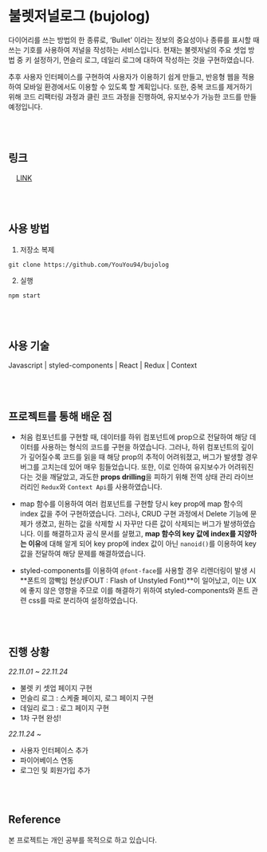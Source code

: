 # 불렛저널로그 (bujolog)

다이어리를 쓰는 방법의 한 종류로, ‘Bullet’ 이라는 정보의 중요성이나 종류를 표시할 때 쓰는 기호를 사용하여 저널을 작성하는 서비스입니다. 현재는 불렛저널의 주요 셋업 방법 중 키 설정하기, 먼슬리 로그, 데일리 로그에 대하여 작성하는 것을 구현하였습니다.

추후 사용자 인터페이스를 구현하여 사용자가 이용하기 쉽게 만들고, 반응형 웹을 적용하여 모바일 환경에서도 이용할 수 있도록 할 계획입니다. 또한, 중복 코드를 제거하기 위해 코드 리팩터링 과정과 클린 코드 과정을 진행하여, 유지보수가 가능한 코드를 만들 예정입니다.

</br>
</br>

## 링크

&nbsp; &nbsp; [LINK](https://youyou94.github.io/bujolog/)

</br>
</br>

## 사용 방법

1. 저장소 복제

```
git clone https://github.com/YouYou94/bujolog
```

2. 실행

```
npm start
```

</br>
</br>

## 사용 기술

Javascript | styled-components | React | Redux | Context

</br>
</br>

## 프로젝트를 통해 배운 점

- 처음 컴포넌트를 구현할 때, 데이터를 하위 컴포넌트에 prop으로 전달하여 해당 데이터를 사용하는 형식의 코드를 구현을 하였습니다. 그러나, 하위 컴포넌트의 깊이가 깊어질수록 코드를 읽을 때 해당 prop의 추적이 어려워졌고, 버그가 발생할 경우 버그를 고치는데 있어 매우 힘들었습니다. 또한, 이로 인하여 유지보수가 어려워진다는 것을 깨달았고, 과도한 **props drilling**을 피하기 위해 전역 상태 관리 라이브러리인 `Redux`와 `Context Api`를 사용하였습니다.

- map 함수를 이용하여 여러 컴포넌트를 구현할 당시 key prop에 map 함수의 index 값을 주어 구현하였습니다. 그러나, CRUD 구현 과정에서 Delete 기능에 문제가 생겼고, 원하는 값을 삭제할 시 자꾸만 다른 값이 삭제되는 버그가 발생하였습니다. 이를 해결하고자 공식 문서를 살폈고, **map 함수의 key 값에 index를 지양하는 이유**에 대해 알게 되어 key prop에 index 값이 아닌 `nanoid()`를 이용하여 key 값을 전달하여 해당 문제를 해결하였습니다.

- styled-components를 이용하여 `@font-face`를 사용할 경우 리렌더링이 발생 시 **폰트의 깜빡임 현상(FOUT : Flash of Unstyled Font)**이 일어났고, 이는 UX에 좋지 않은 영향을 주므로 이를 해결하기 위하여 styled-components와 폰트 관련 css를 따로 분리하여 설정하였습니다.

</br>
</br>

## 진행 상황

_22.11.01 ~ 22.11.24_

- 불렛 키 셋업 페이지 구현
- 먼슬리 로그 : 스케줄 페이지, 로그 페이지 구현
- 데일리 로그 : 로그 페이지 구현
- 1차 구현 완성!

_22.11.24 ~_

- 사용자 인터페이스 추가
- 파이어베이스 연동
- 로그인 및 회원가입 추가

</br>
</br>

## Reference

본 프로젝트는 개인 공부를 목적으로 하고 있습니다.
